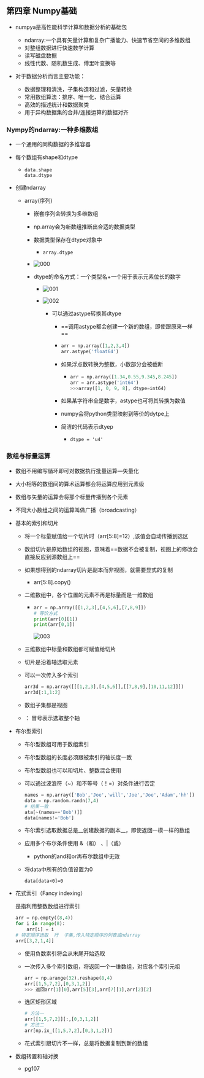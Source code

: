 ## 第四章 Numpy基础

- numpya是高性能科学计算和数据分析的基础包
  - ndarray:一个具有矢量计算和复杂广播能力、快速节省空间的多维数组
  - 对整组数据进行快速数学计算
  - 读写磁盘数据
  - 线性代数、随机数生成、傅里叶变换等

- 对于数据分析而言主要功能：
  - 数据整理和清洗，子集构造和过滤，矢量转换
  - 常用数组算法：排序、唯一化、结合运算
  - 高效的描述统计和数据聚类
  - 用于异构数据集的合并/连接运算的数据对齐

### Nympy的ndarray:一种多维数组

- 一个通用的同构数据的多维容器

- 每个数组有shape和dtype

  - ```
    data.shape
    data.dtype
    ```

- 创建ndarray

  - array(序列)

    - 嵌套序列会转换为多维数组

    - np.array会为新数组推断出合适的数据类型

    - 数据类型保存在dtype对象中

      - ```
        array.dtype
        ```

    - ![000](D:\project\pycon\DA\img\000.JPG)

    - dtype的命名方式：一个类型名+一个用于表示元素位长的数字

      - ![001](D:\project\pycon\DA\img\001.JPG)

      - ![002](D:\project\pycon\DA\img\002.JPG)

        - 可以通过astype转换其dtype

          - ==调用astype都会创建一个新的数组，即使跟原来一样==

          - ```python
            arr = np.array([1,2,3,4])
            arr.astype('float64')
            ```

          - 如果浮点数转换为整数，小数部分会被截断

            - ```python
              arr = np.array([1.34,0.55,9.345,8.245])
              arr = arr.astype('int64')
              >>>array([1, 0, 9, 8], dtype=int64)
              ```

          - 如果某字符串全是数字，astype也可将其转换为数值

          - numpy会将python类型映射到等价的dytpe上

          - 简洁的代码表示dtyep

            - `dtype = 'u4'`

### 数组与标量运算

- 数组不用编写循环即可对数据执行批量运算—矢量化

- 大小相等的数组间的算术运算都会将运算应用到元素级

- 数组与矢量的运算会将那个标量传播到各个元素

- 不同大小数组之间的运算叫做广播（broadcasting）

- 基本的索引和切片

  - 将一个标量赋值给一个切片时（arr[5:8]=12）,该值会自动传播到选区

  - 数组切片是原始数组的视图，意味着==数据不会被复制，视图上的修改会直接反应到源数组上==

  - 如果想得到的ndarray切片是副本而非视图，就需要显式的复制

    - arr[5:8].copy()

  - 二维数组中，各个位置的元素不再是标量而是一维数组

    - ```python
      arr = np.array([[1,2,3],[4,5,6],[7,8,9]])
      # 等价方式
      print(arr[0][1])
      print(arr[0,1])
      ```

      ![003](D:\project\pycon\DA\img\003.JPG)

  - 三维数组中标量和数组都可赋值给切片

  - 切片是沿着轴选取元素

  - 可以一次传入多个索引

    ```python
    arr3d = np.array([[[1,2,3],[4,5,6]],[[7,8,9],[10,11,12]]])
    arr3d[:1,1:2]
    ```

  - 数组子集都是视图
  - ： 冒号表示选取整个轴

- 布尔型索引

  - 布尔型数组可用于数组索引

  - 布尔型数组的长度必须跟被索引的轴长度一致

  - 布尔型数组也可以和切片、整数混合使用

  - 可以通过波浪符（~）和不等号（！=）对条件进行否定

    ```python
    names = np.array(['Bob','Joe','will','Joe','Joe','Adam','hh'])
    data = np.random.randn(7,4)
    # 结果一致
    ata[~(names=='Bob')]]
    data[names!='Bob']
    ```

  - 布尔索引选取数据总是__创建数据的副本__，即使返回一模一样的数组

  - 应用多个布尔条件使用 &（和） 、|（或）

    - python的and和or再布尔数组中无效

  - 将data中所有的负值设置为0

    ```
    data[data<0]=0
    ```

- 花式索引（Fancy indexing）

  是指利用整数数组进行索引

  ```python
  arr = np.empty((8,4))
  for i in range(8):
      arr[i] = i
  # 特定顺序选取  行  子集,传入特定顺序的列表或ndarray
  arr[[3,2,1,4]]
  ```

  - 使用负数索引将会从末尾开始选取

  - 一次传入多个索引数组，将返回一个一维数组，对应各个索引元祖

    ```python
    arr = np.arange(32).reshape(8,4)
    arr[[1,5,7,2],[0,3,1,2]]
    >>> 返回arr[1][0],arr[5][3],arr[7][1],arr[2][2]
    ```

  - 选区矩形区域

    ```python
    # 方法一
    arr[[1,5,7,2]][:,[0,3,1,2]]
    # 方法二
    arr[np.ix_([1,5,7,2],[0,3,1,2])]
    ```

  - 花式索引跟切片不一样，总是将数据复制到新的数组

- 数组转置和轴对换
  - pg107






























